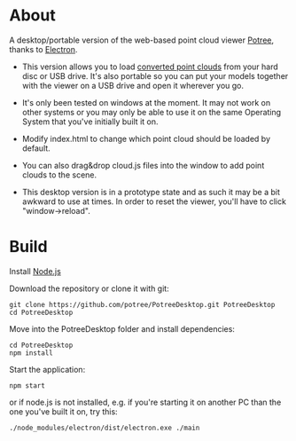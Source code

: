 

# About

A desktop/portable version of the web-based point cloud viewer [Potree](https://github.com/potree/potree), thanks to [Electron](https://electronjs.org/).

* This version allows you to load [converted point clouds](https://github.com/potree/PotreeConverter) from your hard disc or USB drive. It's also portable so you can put your models together with the viewer on a USB drive and open it wherever you go. 

* It's only been tested on windows at the moment. It may not work on other systems or you may only be able to use it on the same Operating System that you've initially built it on.

* Modify index.html to change which point cloud should be loaded by default.

* You can also drag&drop cloud.js files into the window to add point clouds to the scene.

* This desktop version is in a prototype state and as such it may be a bit awkward to use at times. 
In order to reset the viewer, you'll have to click "window->reload".

# Build

Install [Node.js](https://nodejs.org/en/)

Download the repository or clone it with git:

```
git clone https://github.com/potree/PotreeDesktop.git PotreeDesktop
cd PotreeDesktop
```

Move into the PotreeDesktop folder and install dependencies:
```
cd PotreeDesktop
npm install
```

Start the application:

```
npm start
```

or if node.js is not installed, e.g. if you're starting it on another PC than the one you've built it on, try this:
```
./node_modules/electron/dist/electron.exe ./main
```

